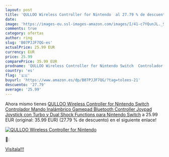 ```yaml
---
layout: post
title: 'QULLOO Wireless Controller for Nintendo  al 27.79 % de descuento'
date: 
image: 'https://images-eu.ssl-images-amazon.com/images/I/41-c7YQunJL._SL200_.jpg'
comments: true
category: ofertas
author: ring
slug: 'B07PJJF7QG-es'
actualPrice: 25.99 EUR
currency: EUR
price: 25.99
comparePrice: 35.99 EUR
prodname: 'QULLOO Wireless Controller for Nintendo Switch  Controlador Mando Inalámbrico Gamepad Bluetooth Controller Joypad Joystick con Turbo y Dual Shock Functions para Nintendo Switch'
country: 'es'
flag: '🇪🇸'
buyurl: 'https://www.amazon.es/dp/B07PJJF7QG/?tag=tolees-21'
descuento: '27.79'
average: '25.99'
---
```


Ahora mismo tienes [QULLOO Wireless Controller for Nintendo Switch  Controlador Mando Inalámbrico Gamepad Bluetooth Controller Joypad Joystick con Turbo y Dual Shock Functions para Nintendo Switch](https://www.amazon.es/dp/B07PJJF7QG/?tag=tolees-21) a 25.99 EUR (original: 35.99 EUR) (27.79 %  de descuento) en el siguiente enlace!

[![QULLOO Wireless Controller for Nintendo ](https://images-eu.ssl-images-amazon.com/images/I/41-c7YQunJL._SL200_.jpg)](https://www.amazon.es/dp/B07PJJF7QG/?tag=tolees-21)

🔎:


[Visítala!!!](https://www.amazon.es/dp/B07PJJF7QG/?tag=tolees-21)

